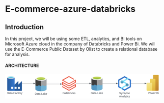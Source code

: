 # E-commerce-azure-databricks
## Introduction
In this project, we will be using some ETL, analytics, and BI tools on Microsoft Azure cloud in the company of Databricks and Power Bi. We will use the E-Commerce Public Dataset by Olist to create a relational database for analysis.
#### ARCHITECTURE
![Project architecture](https://github.com/Okunade-Gbenga/e-commerce-azure-databricks/blob/main/data%20acrhiteture.png)
